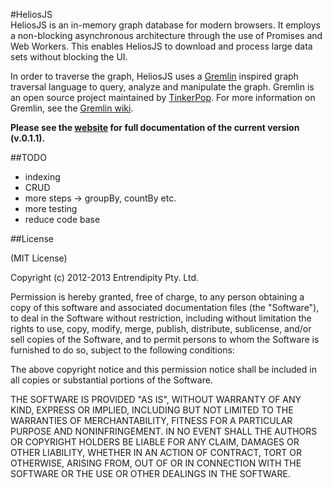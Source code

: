 #HeliosJS  
HeliosJS is an in-memory graph database for modern browsers. It employs a non-blocking asynchronous architecture through the use of Promises and Web Workers. This enables HeliosJS to download and process large data sets without blocking the UI.


In order to traverse the graph, HeliosJS uses a [Gremlin](http://gremlin.tinkerpop.com) inspired graph traversal language to query, analyze and manipulate the graph. Gremlin is an open source project maintained by [TinkerPop](http://tinkerpop.com). For more information on Gremlin, see the [Gremlin wiki](https://github.com/tinkerpop/gremlin/wiki).

__Please see the [website](http://entrendipity.github.com/helios.js/) for full documentation of the current version (v.0.1.1).__

##TODO
* indexing
* CRUD
* more steps -> groupBy, countBy etc.
* more testing
* reduce code base 

##License  

(MIT License)

Copyright (c) 2012-2013 Entrendipity Pty. Ltd.

Permission is hereby granted, free of charge, to any person obtaining a copy of this software and associated documentation files (the "Software"), to deal in the Software without restriction, including without limitation the rights to use, copy, modify, merge, publish, distribute, sublicense, and/or sell copies of the Software, and to permit persons to whom the Software is furnished to do so, subject to the following conditions:

The above copyright notice and this permission notice shall be included in all copies or substantial portions of the Software.

THE SOFTWARE IS PROVIDED "AS IS", WITHOUT WARRANTY OF ANY KIND, EXPRESS OR IMPLIED, INCLUDING BUT NOT LIMITED TO THE WARRANTIES OF MERCHANTABILITY, FITNESS FOR A PARTICULAR PURPOSE AND NONINFRINGEMENT. IN NO EVENT SHALL THE AUTHORS OR COPYRIGHT HOLDERS BE LIABLE FOR ANY CLAIM, DAMAGES OR OTHER LIABILITY, WHETHER IN AN ACTION OF CONTRACT, TORT OR OTHERWISE, ARISING FROM, OUT OF OR IN CONNECTION WITH THE SOFTWARE OR THE USE OR OTHER DEALINGS IN THE SOFTWARE.
